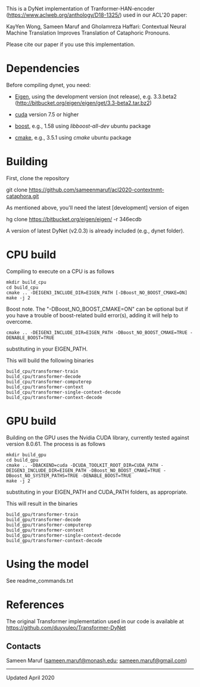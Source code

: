 This is a DyNet implementation of Tranformer-HAN-encoder (https://www.aclweb.org/anthology/D18-1325/) used in our ACL'20 paper:

KayYen Wong, Sameen Maruf and Gholamreza Haffari: Contextual Neural Machine Translation Improves Translation of Cataphoric Pronouns. 

Please cite our paper if you use this implementation. 

# Dependencies

Before compiling dynet, you need:

 * [Eigen](https://bitbucket.org/eigen/eigen), using the development version (not release), e.g. 3.3.beta2 (http://bitbucket.org/eigen/eigen/get/3.3-beta2.tar.bz2)

 * [cuda](https://developer.nvidia.com/cuda-toolkit) version 7.5 or higher

 * [boost](http://www.boost.org/), e.g., 1.58 using *libboost-all-dev* ubuntu package

 * [cmake](https://cmake.org/), e.g., 3.5.1 using *cmake* ubuntu package

# Building

First, clone the repository

git clone https://github.com/sameenmaruf/acl2020-contextnmt-cataphora.git

As mentioned above, you'll need the latest [development] version of eigen

hg clone https://bitbucket.org/eigen/eigen/ -r 346ecdb

A version of latest DyNet (v2.0.3) is already included (e.g., dynet folder). 

# CPU build

Compiling to execute on a CPU is as follows

    mkdir build_cpu
    cd build_cpu
    cmake .. -DEIGEN3_INCLUDE_DIR=EIGEN_PATH [-DBoost_NO_BOOST_CMAKE=ON]
    make -j 2

Boost note. The "-DBoost_NO_BOOST_CMAKE=ON" can be optional but if you have a trouble of boost-related build error(s), adding it will help to overcome. 

    cmake .. -DEIGEN3_INCLUDE_DIR=EIGEN_PATH -DBoost_NO_BOOST_CMAKE=TRUE -DENABLE_BOOST=TRUE

substituting in your EIGEN_PATH. 

This will build the following binaries
    
    build_cpu/transformer-train
    build_cpu/transformer-decode
    build_cpu/transformer-computerep
    build_cpu/transformer-context
    build_cpu/transformer-single-context-decode
    build_cpu/transformer-context-decode
    
# GPU build

Building on the GPU uses the Nvidia CUDA library, currently tested against version 8.0.61.
The process is as follows

    mkdir build_gpu
    cd build_gpu
    cmake .. -DBACKEND=cuda -DCUDA_TOOLKIT_ROOT_DIR=CUDA_PATH -DEIGEN3_INCLUDE_DIR=EIGEN_PATH -DBoost_NO_BOOST_CMAKE=TRUE -DBoost_NO_SYSTEM_PATHS=TRUE -DENABLE_BOOST=TRUE
    make -j 2

substituting in your EIGEN_PATH and CUDA_PATH folders, as appropriate. 

This will result in the binaries

    build_gpu/transformer-train
    build_gpu/transformer-decode
    build_gpu/transformer-computerep
    build_gpu/transformer-context
    build_gpu/transformer-single-context-decode
    build_gpu/transformer-context-decode

# Using the model

See readme_commands.txt

# References

The original Transformer implementation used in our code is available at https://github.com/duyvuleo/Transformer-DyNet

## Contacts

Sameen Maruf (sameen.maruf@monash.edu; sameen.maruf@gmail.com)

---
Updated April 2020
